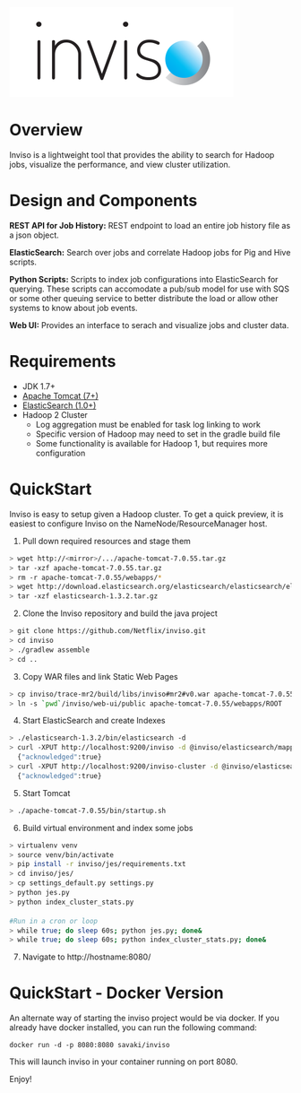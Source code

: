![Inviso Logo](inviso-lg.png)

# Overview
Inviso is a lightweight tool that provides the ability to search for Hadoop jobs, visualize the performance, and view cluster utilization.  

# Design and Components

**REST API for Job History:** REST endpoint to load an entire job history file as a json object.

**ElasticSearch:** Search over jobs and correlate Hadoop jobs for Pig and Hive scripts.

**Python Scripts:** Scripts to index job configurations into ElasticSearch for
querying.  These scripts can accomodate a pub/sub model for use with SQS or some
other queuing service to better distribute the load or allow other systems to know
about job events.

**Web UI:** Provides an interface to serach and visualize jobs and cluster data.


# Requirements

* JDK 1.7+
* [Apache Tomcat (7+)](http://tomcat.apache.org/download-70.cgi)
* [ElasticSearch (1.0+)](http://www.elasticsearch.org/overview/elkdownloads/)
* Hadoop 2 Cluster
  * Log aggregation must be enabled for task log linking to work
  * Specific version of Hadoop may need to set in the gradle build file
  * Some functionality is available for Hadoop 1, but requires more configuration

# QuickStart

Inviso is easy to setup given a Hadoop cluster.  To get a quick preview, it is easiest to
configure Inviso on the NameNode/ResourceManager host.

1. Pull down required resources and stage them

  ```bash
  > wget http://<mirror>/.../apache-tomcat-7.0.55.tar.gz
  > tar -xzf apache-tomcat-7.0.55.tar.gz
  > rm -r apache-tomcat-7.0.55/webapps/*
  > wget http://download.elasticsearch.org/elasticsearch/elasticsearch/elasticsearch-1.3.2.tar.gz
  > tar -xzf elasticsearch-1.3.2.tar.gz
  ```
2. Clone the Inviso repository and build the java project

  ```bash
  > git clone https://github.com/Netflix/inviso.git
  > cd inviso
  > ./gradlew assemble
  > cd ..
  ```

3. Copy WAR files and link Static Web Pages

  ```bash
  > cp inviso/trace-mr2/build/libs/inviso#mr2#v0.war apache-tomcat-7.0.55/webapps/
  > ln -s `pwd`/inviso/web-ui/public apache-tomcat-7.0.55/webapps/ROOT
  ```

4. Start ElasticSearch and create Indexes

  ```bash
  > ./elasticsearch-1.3.2/bin/elasticsearch -d
  > curl -XPUT http://localhost:9200/inviso -d @inviso/elasticsearch/mappings/config-settings.json
    {"acknowledged":true}
  > curl -XPUT http://localhost:9200/inviso-cluster -d @inviso/elasticsearch/mappings/cluster-settings.json
    {"acknowledged":true}
  ```

5. Start Tomcat

  ```bash
  > ./apache-tomcat-7.0.55/bin/startup.sh
  ```

6. Build virtual environment and index some jobs

  ```bash
  > virtualenv venv
  > source venv/bin/activate
  > pip install -r inviso/jes/requirements.txt
  > cd inviso/jes/
  > cp settings_default.py settings.py
  > python jes.py
  > python index_cluster_stats.py

  #Run in a cron or loop
  > while true; do sleep 60s; python jes.py; done&
  > while true; do sleep 60s; python index_cluster_stats.py; done&
  ```

7. Navigate to http://hostname:8080/

# QuickStart - Docker Version

An alternate way of starting the inviso project would be via docker.  If you already have docker installed, you can run the following command:

```
docker run -d -p 8080:8080 savaki/inviso
```

This will launch inviso in your container running on port 8080.

Enjoy!

